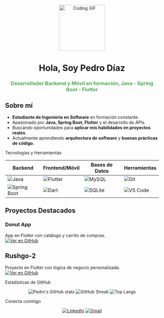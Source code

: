 <p align="center">
  <img src="https://media.giphy.com/media/3o7qE1YN7aBOFPRw8E/giphy.gif" width="150" alt="Coding GIF" />
</p>

<h1 align="center"> Hola, Soy Pedro Díaz</h1>
<h3 align="center" style="color:#4CAF50;">Desarrollador Backend y Móvil en formación, Java - Spring Boot - Flutter</h3>


##  Sobre mí
-  **Estudiante de Ingeniería en Software** en formación constante.
-  Apasionado por **Java, Spring Boot, Flutter** y el desarrollo de APIs.
-  Buscando oportunidades para **aplicar mis habilidades en proyectos reales**.
-  Actualmente aprendiendo **arquitectura de software** y **buenas prácticas de código**.


Tecnologías y Herramientas
<div align="center">
  
| Backend | Frontend/Móvil | Bases de Datos | Herramientas |
|---------|---------------|---------------|--------------|
| ![Java](https://img.shields.io/badge/Java-ED8B00?style=for-the-badge&logo=openjdk&logoColor=white) | ![Flutter](https://img.shields.io/badge/Flutter-02569B?style=for-the-badge&logo=flutter&logoColor=white) | ![MySQL](https://img.shields.io/badge/MySQL-005C84?style=for-the-badge&logo=mysql&logoColor=white) | ![Git](https://img.shields.io/badge/Git-F05032?style=for-the-badge&logo=git&logoColor=white) |
| ![Spring Boot](https://img.shields.io/badge/Spring%20Boot-6DB33F?style=for-the-badge&logo=springboot&logoColor=white) | ![Dart](https://img.shields.io/badge/Dart-0175C2?style=for-the-badge&logo=dart&logoColor=white) | ![SQLite](https://img.shields.io/badge/SQLite-07405E?style=for-the-badge&logo=sqlite&logoColor=white) | ![VS Code](https://img.shields.io/badge/VS%20Code-0078D4?style=for-the-badge&logo=visualstudiocode&logoColor=white) |

</div>


##  Proyectos Destacados
###  Donut App
App en Flutter con catálogo y carrito de compras.  
[![Ver en GitHub](https://img.shields.io/badge/Ver%20Repositorio-181717?style=for-the-badge&logo=github)](https://github.com/Pedrodiaxx/donut_app_2b_diaz)  


##  Rushgo-2
Proyecto en Flutter con lógica de negocio personalizada.  
[![Ver en GitHub](https://img.shields.io/badge/Ver%20Repositorio-181717?style=for-the-badge&logo=github)](https://github.com/Pedrodiaxx/Rushgo-2)


 Estadísticas de GitHub
<div align="center">
  
![Pedro's GitHub stats](https://github-readme-stats.vercel.app/api?username=Pedrodiaxx&show_icons=true&theme=tokyonight&count_private=true&hide_border=true&bg_color=0D1117)
![GitHub Streak](https://streak-stats.demolab.com?user=Pedrodiaxx&theme=tokyonight&hide_border=true&background=0D1117)
![Top Langs](https://github-readme-stats.vercel.app/api/top-langs/?username=Pedrodiaxx&layout=compact&theme=tokyonight&hide_border=true&bg_color=0D1117)

</div>

Conecta conmigo
<div align="center">
  
[![LinkedIn](https://img.shields.io/badge/LinkedIn-blue?style=for-the-badge&logo=linkedin&logoColor=white)](https://www.linkedin.com/in/pedro-joel-díaz-lópez-04b644305)
[![Gmail](https://img.shields.io/badge/Correo-D14836?style=for-the-badge&logo=gmail&logoColor=white)](mailto:joel.diaz.lopez7@gmail.com)

</div>
